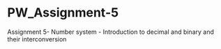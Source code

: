# PW_Assignment-5
Assignment 5- Number system - Introduction to decimal and binary and their interconversion
